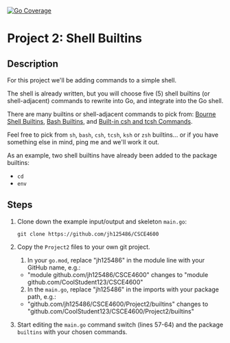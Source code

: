 [![Go Coverage](https://github.com/raian621/csce-4600-project2/wiki/coverage.svg)](https://raw.githack.com/wiki/raian621/csce-4600-project2/coverage.html)



# Project 2: Shell Builtins

## Description

For this project we'll be adding commands to a simple shell. 

The shell is already written, but you will choose five (5) shell builtins (or shell-adjacent) commands to rewrite into Go, and integrate into the Go shell.

There are many builtins or shell-adjacent commands to pick from: 
[Bourne Shell Builtins](https://www.gnu.org/software/bash/manual/html_node/Bourne-Shell-Builtins.html), 
[Bash Builtins](https://www.gnu.org/software/bash/manual/html_node/Bash-Builtins.html,), and 
[Built-in csh and tcsh Commands](https://docstore.mik.ua/orelly/linux/lnut/ch08_09.htm).

Feel free to pick from `sh`, `bash`, `csh`, `tcsh`, `ksh` or `zsh` builtins... or if you have something else in mind, ping me and we'll work it out.

As an example, two shell builtins have already been added to the package builtins:

- `cd`
- `env`

## Steps

1. Clone down the example input/output and skeleton `main.go`:

    `git clone https://github.com/jh125486/CSCE4600`
 
2. Copy the `Project2` files to your own git project.

    1. In your `go.mod`, replace "jh125486" in the module line with your GitHub name, e.g.:

      - "module github.com/jh125486/CSCE4600" changes to "module github.com/CoolStudent123/CSCE4600"
  
    2. In the `main.go`, replace "jh125486" in the imports with your package path, e.g.:

      - "github.com/jh125486/CSCE4600/Project2/builtins" changes to "github.com/CoolStudent123/CSCE4600/Project2/builtins"

3. Start editing the `main.go` command switch (lines 57-64) and the package `builtins` with your chosen commands.
